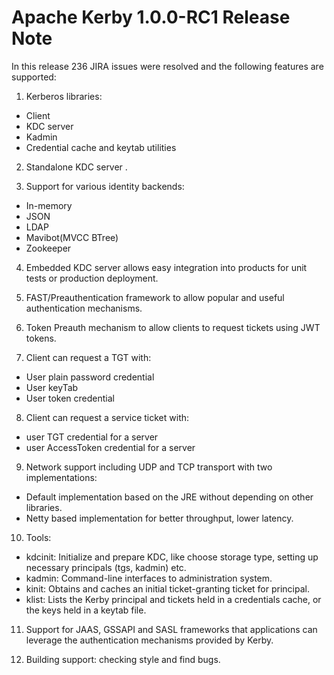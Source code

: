 <!--
  Licensed to the Apache Software Foundation (ASF) under one
  or more contributor license agreements.  See the NOTICE file
  distributed with this work for additional information
  regarding copyright ownership.  The ASF licenses this file
  to you under the Apache License, Version 2.0 (the
  "License"); you may not use this file except in compliance
  with the License.  You may obtain a copy of the License at

  http://www.apache.org/licenses/LICENSE-2.0

  Unless required by applicable law or agreed to in writing,
  software distributed under the License is distributed on an
  "AS IS" BASIS, WITHOUT WARRANTIES OR CONDITIONS OF ANY
  KIND, either express or implied.  See the License for the
  specific language governing permissions and limitations
  under the License.
-->

Apache Kerby 1.0.0-RC1 Release Note
===================================

In this release 236 JIRA issues were resolved and the following features are supported:

1. Kerberos libraries:
  - Client
  - KDC server
  - Kadmin
  - Credential cache and keytab utilities

2. Standalone KDC server .

3. Support for various identity backends:
  - In-memory
  - JSON
  - LDAP
  - Mavibot(MVCC BTree)
  - Zookeeper

4. Embedded KDC server allows easy integration into products for unit tests or production deployment.

5. FAST/Preauthentication framework to allow popular and useful authentication mechanisms.

6. Token Preauth mechanism to allow clients to request tickets using JWT tokens.

7. Client can request a TGT with:
  - User plain password credential
  - User keyTab
  - User token credential

8. Client can request a service ticket with:
  - user TGT credential for a server
  - user AccessToken credential for a server

9. Network support including UDP and TCP transport with two implementations:
  - Default implementation based on the JRE without depending on other libraries.
  - Netty based implementation for better throughput, lower latency.

10. Tools:
  - kdcinit: Initialize and prepare KDC, like choose storage type, setting up necessary principals (tgs, kadmin) etc.
  - kadmin: Command-line interfaces to administration system.
  - kinit: Obtains and caches an initial ticket-granting ticket for principal.
  - klist: Lists the Kerby principal and tickets held in a credentials cache, or the keys held in a keytab file.

11. Support for JAAS, GSSAPI and SASL frameworks that applications can leverage the authentication mechanisms provided by Kerby.

12. Building support: checking style and find bugs.
